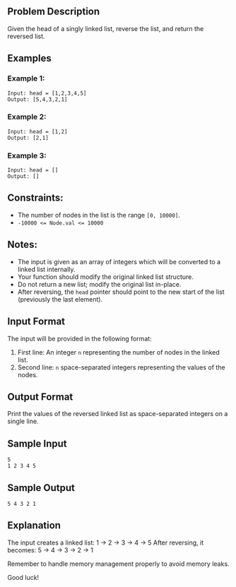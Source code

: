 ## Problem Description

Given the head of a singly linked list, reverse the list, and return the reversed list.

## Examples

### Example 1:

```
Input: head = [1,2,3,4,5]
Output: [5,4,3,2,1]
```

### Example 2:

```
Input: head = [1,2]
Output: [2,1]
```

### Example 3:

```
Input: head = []
Output: []
```

## Constraints:

- The number of nodes in the list is the range `[0, 10000]`.
- `-10000 <= Node.val <= 10000`

## Notes:

- The input is given as an array of integers which will be converted to a linked list internally.
- Your function should modify the original linked list structure.
- Do not return a new list; modify the original list in-place.
- After reversing, the `head` pointer should point to the new start of the list (previously the last element).

## Input Format

The input will be provided in the following format:
1. First line: An integer `n` representing the number of nodes in the linked list.
2. Second line: `n` space-separated integers representing the values of the nodes.

## Output Format

Print the values of the reversed linked list as space-separated integers on a single line.

## Sample Input

```
5
1 2 3 4 5
```

## Sample Output

```
5 4 3 2 1
```

## Explanation

The input creates a linked list: 1 -> 2 -> 3 -> 4 -> 5
After reversing, it becomes: 5 -> 4 -> 3 -> 2 -> 1

Remember to handle memory management properly to avoid memory leaks.

Good luck!
